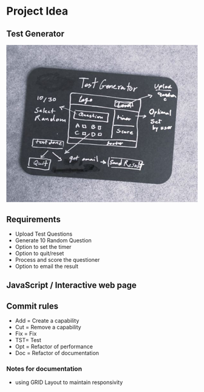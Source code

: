 # Project Idea
## Test Generator
![Alt text](assets/images/idea.jpg)
## Requirements
* Upload Test Questions
* Generate 10 Random Question
* Option to set the timer
* Option to quit/reset
* Process and score the questioner 
* Option to email the result 
 

## JavaScript / Interactive web page
## Commit rules
* Add = Create a capability 
* Cut = Remove a capability 
* Fix = Fix 
* TST= Test 
* Opt = Refactor of performance
* Doc = Refactor of documentation

### Notes for documentation
* using GRID Layout to maintain responsivity